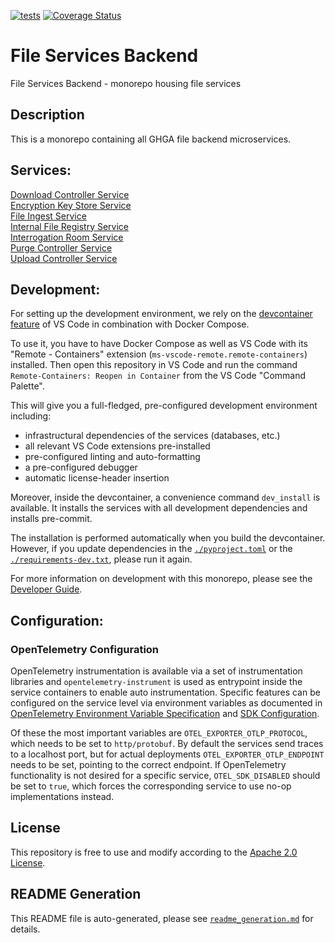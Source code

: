 [![tests](https://github.com/ghga-de/file-services-backend/actions/workflows/tests.yaml/badge.svg)](https://github.com/ghga-de/file-services-backend/actions/workflows/tests.yaml)
[![Coverage Status](https://coveralls.io/repos/github/ghga-de/file-services-backend/badge.svg?branch=main)](https://coveralls.io/github/ghga-de/file-services-backend?branch=main)

# File Services Backend

File Services Backend - monorepo housing file services

## Description

This is a monorepo containing all GHGA file backend microservices.


## Services:

[Download Controller Service](services/dcs)  
[Encryption Key Store Service](services/ekss)  
[File Ingest Service](services/fis)  
[Internal File Registry Service](services/ifrs)  
[Interrogation Room Service](services/irs)  
[Purge Controller Service](services/pcs)  
[Upload Controller Service](services/ucs)

## Development:

For setting up the development environment, we rely on the
[devcontainer feature](https://code.visualstudio.com/docs/remote/containers) of VS Code
in combination with Docker Compose.

To use it, you have to have Docker Compose as well as VS Code with its "Remote - Containers"
extension (`ms-vscode-remote.remote-containers`) installed.
Then open this repository in VS Code and run the command
`Remote-Containers: Reopen in Container` from the VS Code "Command Palette".

This will give you a full-fledged, pre-configured development environment including:
- infrastructural dependencies of the services (databases, etc.)
- all relevant VS Code extensions pre-installed
- pre-configured linting and auto-formatting
- a pre-configured debugger
- automatic license-header insertion

Moreover, inside the devcontainer, a convenience command `dev_install` is available.
It installs the services with all development dependencies and installs pre-commit.

The installation is performed automatically when you build the devcontainer. However,
if you update dependencies in the [`./pyproject.toml`](./pyproject.toml) or the
[`./requirements-dev.txt`](./requirements-dev.txt), please run it again.

For more information on development with this monorepo, please see the 
[Developer Guide](./.readme_generation/dev_guide.md).

## Configuration:

### OpenTelemetry Configuration

OpenTelemetry instrumentation is available via a set of instrumentation libraries and
`opentelemetry-instrument` is used as entrypoint inside the service containers to enable auto instrumentation.
Specific features can be configured on the service level via environment variables as documented in [OpenTelemetry Environment Variable Specification](https://opentelemetry.io/docs/specs/otel/configuration/sdk-environment-variables/) and [SDK Configuration](https://opentelemetry.io/docs/languages/sdk-configuration/).

Of these the most important variables are `OTEL_EXPORTER_OTLP_PROTOCOL`, which needs to be set to `http/protobuf`.
By default the services send traces to a localhost port, but for actual deployments `OTEL_EXPORTER_OTLP_ENDPOINT` needs to be set, pointing to the correct endpoint.
If OpenTelemetry functionality is not desired for a specific service,  `OTEL_SDK_DISABLED` should be set to `true`, which forces the corresponding service to use no-op implementations instead.


## License

This repository is free to use and modify according to the
[Apache 2.0 License](./LICENSE).

## README Generation

This README file is auto-generated, please see [`readme_generation.md`](./readme_generation.md)
for details.
